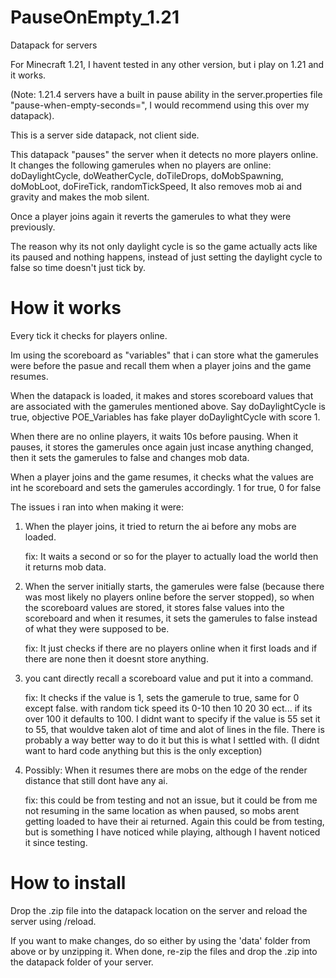 # PauseOnEmpty_1.21
Datapack for servers

For Minecraft 1.21, I havent tested in any other version, but i play on 1.21 and it works.

(Note: 1.21.4 servers have a built in pause ability in the server.properties file "pause-when-empty-seconds=", I would recommend using this over my datapack).

This is a server side datapack, not client side.

This datapack "pauses" the server when it detects no more players online. It changes the following gamerules when no players are online:
doDaylightCycle,
doWeatherCycle,
doTileDrops,
doMobSpawning,
doMobLoot,
doFireTick,
randomTickSpeed,
It also removes mob ai and gravity and makes the mob silent.

Once a player joins again it reverts the gamerules to what they were previously.

The reason why its not only daylight cycle is so the game actually acts like its paused and nothing happens, instead of just setting the daylight cycle to false so time doesn't just tick by.

# How it works
Every tick it checks for players online.

Im using the scoreboard as "variables" that i can store what the gamerules were before the pasue and recall them when a player joins and the game resumes.

When the datapack is loaded, it makes and stores scoreboard values that are associated with the gamerules mentioned above. Say doDaylightCycle is true, objective POE_Variables has fake player doDaylightCycle with score 1.

When there are no online players, it waits 10s before pausing. When it pauses, it stores the gamerules once again just incase anything changed, then it sets the gamerules to false and changes mob data.

When a player joins and the game resumes, it checks what the values are int he scoreboard and sets the gamerules accordingly. 1 for true, 0 for false   

The issues i ran into when making it were:
1. When the player joins, it tried to return the ai before any mobs are loaded.
   
   fix: It waits a second or so for the player to actually load the world then it returns mob data.
2. When the server initially starts, the gamerules were false (because there was most likely no players online before the server stopped), so when the scoreboard values are stored, it stores false values into the scoreboard and when it resumes, it sets the gamerules to false instead of what they were supposed to be.
   
   fix: It just checks if there are no players online when it first loads and if there are none then it doesnt store anything.
3. you cant directly recall a scoreboard value and put it into a command.
   
   fix: It checks if the value is 1, sets the gamerule to true, same for 0 except false. with random tick speed its 0-10 then 10 20 30 ect... if its over 100 it defaults to 100. I didnt want to specify if the value is 55 set it to 55, that wouldve taken alot of time and alot of lines in the file. There is probably a way better way to do it but this is what I settled with. (I didnt want to hard code anything but this is the only exception)
4. Possibly: When it resumes there are mobs on the edge of the render distance that still dont have any ai.
   
   fix: this could be from testing and not an issue, but it could be from me not resuming in the same location as when paused, so mobs arent getting loaded to have their ai returned. Again this could be from testing, but is something I have noticed while playing, although I havent noticed it since testing.

# How to install
Drop the .zip file into the datapack location on the server and reload the server using /reload.

If you want to make changes, do so either by using the 'data' folder from above or by unzipping it. When done, re-zip the files and drop the .zip into the datapack folder of your server.
